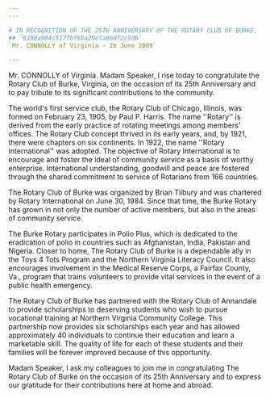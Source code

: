 ```yaml
---
---

# IN RECOGNITION OF THE 25TH ANNIVERSARY OF THE ROTARY CLUB OF BURKE,  VIRGINIA
## `6190a984c517fbf6ba28efa66df2c9db`
`Mr. CONNOLLY of Virginia — 26 June 2009`

---
```



Mr. CONNOLLY of Virginia. Madam Speaker, I rise today to congratulate 
the Rotary Club of Burke, Virginia, on the occasion of its 25th 
Anniversary and to pay tribute to its significant contributions to the 
community.

The world's first service club, the Rotary Club of Chicago, Illinois, 
was formed on February 23, 1905, by Paul P. Harris. The name ''Rotary'' 
is derived from the early practice of rotating meetings among members' 
offices. The Rotary Club concept thrived in its early years, and, by 
1921, there were chapters on six continents. In 1922, the name ''Rotary 
International'' was adopted. The objective of Rotary International is 
to encourage and foster the ideal of community service as a basis of 
worthy enterprise. International understanding, goodwill and peace are 
fostered through the shared commitment to service of Rotarians from 166 
countries.

The Rotary Club of Burke was organized by Brian Tilbury and was 
chartered by Rotary International on June 30, 1984. Since that time, 
the Burke Rotary has grown in not only the number of active members, 
but also in the areas of community service.

The Burke Rotary participates in Polio Plus, which is dedicated to 
the eradication of polio in countries such as Afghanistan, India, 
Pakistan and Nigeria. Closer to home, The Rotary Club of Burke is a 
dependable ally in the Toys 4 Tots Program and the Northern Virginia 
Literacy Council. It also encourages involvement in the Medical Reserve 
Corps, a Fairfax County, Va., program that trains volunteers to provide 
vital services in the event of a public health emergency.

The Rotary Club of Burke has partnered with the Rotary Club of 
Annandale to provide scholarships to deserving students who wish to 
pursue vocational training at Northern Virginia Community College. This 
partnership now provides six scholarships each year and has allowed 
approximately 40 individuals to continue their education and learn a 
marketable skill. The quality of life for each of these students and 
their families will be forever improved because of this opportunity.

Madam Speaker, I ask my colleagues to join me in congratulating The 
Rotary Club of Burke on the occasion of its 25th Anniversary and to 
express our gratitude for their contributions here at home and abroad.
